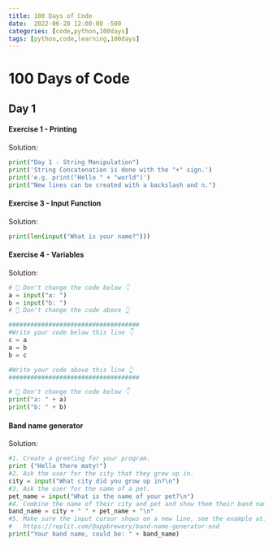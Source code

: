 ```yaml
---
title: 100 Days of Code
date:  2022-06-28 12:00:00 -500
categories: [code,python,100days]
tags: [python,code,learning,100days]
---
```


# 100 Days of Code
## Day 1

#### Exercise 1 - Printing

Solution:
```python
print("Day 1 - String Manipulation")
print('String Concatenation is done with the "+" sign.')
print('e.g. print("Hello " + "world")')
print("New lines can be created with a backslash and n.")
```

#### Exercise 3 - Input Function

Solution:
```python
print(len(input("What is your name?")))
```

#### Exercise 4 - Variables

Solution:
```python
# 🚨 Don't change the code below 👇
a = input("a: ")
b = input("b: ")
# 🚨 Don't change the code above 👆

####################################
#Write your code below this line 👇
c = a
a = b
b = c

#Write your code above this line 👆
####################################

# 🚨 Don't change the code below 👇
print("a: " + a)
print("b: " + b)
```

#### Band name generator

Solution:
```python
#1. Create a greeting for your program.
print ("Hello there maty!")
#2. Ask the user for the city that they grew up in.
city = input("What city did you grow up in?\n")
#3. Ask the user for the name of a pet.
pet_name = input("What is the name of your pet?\n")
#4. Combine the name of their city and pet and show them their band name.
band_name = city + " " + pet_name + "\n"
#5. Make sure the input cursor shows on a new line, see the example at:
#   https://replit.com/@appbrewery/band-name-generator-end
print("Your band name, could be: " + band_name)
```
